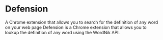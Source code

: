 # Defension
A  Chrome extension that allows you to search for the definition of any word on your web page
Defension is a Chrome extension that allows you to lookup the definition of any word using the WordNik API.
